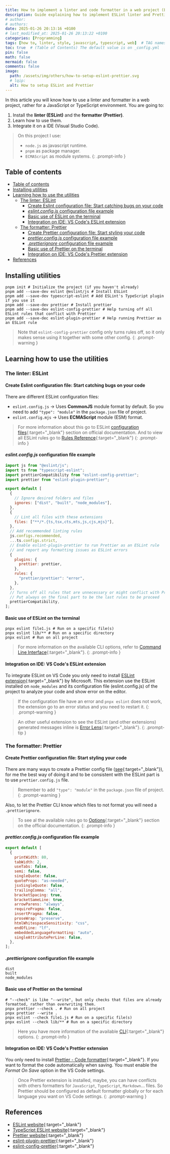 ```yaml
---
title: How to implement a linter and code formatter in a web project (ESLint and Prettier)
description: Guide explaining how to implement ESLint linter and Prettier code formatter on a web project.
# author:
# authors:
date: 2025-01-26 20:13:16 +0100
# last_modified_at: 2025-01-26 20:13:22 +0100
categories: [Programming]
tags: [how to, linter, style, javascript, typescript, web]  # TAG names should always be lowercase
toc: true  # (Table of Contents) The default value is on _config.yml
pin: false
math: false
mermaid: false
comments: false
image:
  path: /assets/img/others/how-to-setup-eslint-prettier.svg
  # lqip:
  alt: How to setup ESLint and Prettier
---
```


In this article you will know how to use a linter and formatter in a web project, rather for a JavaScript or TypeScript environment. You are going to:

  1. Install the **linter (ESLint)** and the **formatter (Prettier)**.
  2. Learn how to use them.
  3. Integrate it on a IDE (Visual Studio Code).

> On this project I use:
>
> - `node.js` as javascript runtime.
> - `pnpm` as package manager.
> - `ECMAScript` as module systems.
{: .prompt-info }

## Table of contents

- [Table of contents](#table-of-contents)
- [Installing utilities](#installing-utilities)
- [Learning how to use the utilities](#learning-how-to-use-the-utilities)
  - [The linter: ESLint](#the-linter-eslint)
    - [Create Eslint configuration file: Start catching bugs on your code](#create-eslint-configuration-file-start-catching-bugs-on-your-code)
    - [*eslint.config.js* configuration file example](#eslintconfigjs-configuration-file-example)
    - [Basic use of ESLint on the terminal](#basic-use-of-eslint-on-the-terminal)
    - [Integration on IDE: VS Code's ESLint extension](#integration-on-ide-vs-codes-eslint-extension)
  - [The formatter: Prettier](#the-formatter-prettier)
    - [Create Prettier configuration file: Start styling your code](#create-prettier-configuration-file-start-styling-your-code)
    - [*prettier.config.js* configuration file example](#prettierconfigjs-configuration-file-example)
    - [*.prettierignore* configuration file example](#prettierignore-configuration-file-example)
    - [Basic use of Prettier on the terminal](#basic-use-of-prettier-on-the-terminal)
    - [Integration on IDE: VS Code's Prettier extension](#integration-on-ide-vs-codes-prettier-extension)
- [References](#references)

## Installing utilities

```shell
pnpm init # Initialize the project (if you haven't already)
pnpm add --save-dev eslint @eslint/js # Install ESLint
pnpm add --save-dev typescript-eslint # Add ESLint's TypeScript plugin if you use it
pnpm add --save-dev prettier # Install prettier
pnpm add --save-dev eslint-config-prettier # Help turning off all ESLint rules that conflict with Prettier
pnpm add --save-dec eslint-plugin-prettier # Help running Prettier as an ESLint rule
```

> Note that `eslint-config-prettier` config only turns rules off, so it only makes sense using it together with some other config.
{: .prompt-warning }

## Learning how to use the utilities

### The linter: ESLint

#### Create Eslint configuration file: Start catching bugs on your code

There are different ESLint configuration files:

- `eslint.config.js` -> Uses **CommonJS** module format by default. So you need to add `"type": "module"` in the `package.json` file of project.
- `eslint.config.mjs` -> Uses **ECMAScript** module (ESM) format.

> For more information about this go to ESLint [configuration files](https://eslint.org/docs/latest/use/configure/configuration-files){:target="_blank"} section on official documentation. And to view all ESLint rules go to [Rules Reference](https://eslint.org/docs/latest/rules/){:target="_blank"}
{: .prompt-info }

#### *eslint.config.js* configuration file example

```javascript
import js from "@eslint/js";
import ts from "typescript-eslint";
import prettierCompatibility from "eslint-config-prettier";
import prettier from "eslint-plugin-prettier";

export default [
  {
    // Ignore desired folders and files
    ignores: ["dist", "built", "node_modules"],
  },
  {
    // Lint all files with these extensions
    files: ["**/*.{ts,tsx,cts,mts,js,cjs,mjs}"],
  },
  // Add recommended linting rules
  js.configs.recommended,
  ...ts.configs.strict,
  // Enable eslint-plugin-prettier to run Prettier as an ESLint rule
  // and report any formatting issues as ESLint errors
  {
    plugins: {
      prettier: prettier,
    },
    rules: {
      "prettier/prettier": "error",
    },
  },
  // Turns off all rules that are unnecessary or might conflict with Prettier
  // Put always on the final part to be the last rules to be proceed
  prettierCompatibility,
];

```

#### Basic use of ESLint on the terminal

```shell
pnpx eslint file1.js # Run on a specific file(s)
pnpx eslint lib/** # Run on a specific directory
pnpx eslint # Run on all project
```

> For more information on the available CLI options, refer to [Command Line Interface](https://eslint.org/docs/latest/use/command-line-interface){:target="_blank"}.
{: .prompt-info }

#### Integration on IDE: VS Code's ESLint extension

To integrate ESLint on VS Code you only need to install [ESLint extension](https://marketplace.visualstudio.com/items?itemName=dbaeumer.vscode-eslint){:target="_blank"} by Microsoft. This extension use the ESLint installed on `node_modules` and its configuration file (eslint.config.js) of the project to
analyze your code and show error on the editor.

>If the configuration file have an error and `pnpx eslint` does not work, the extension go to an error status and you need to restart it.
{: .prompt-warning }

>An other useful extension to see the ESLint (and other extensions) generated messages inline is [Error Lens](https://marketplace.visualstudio.com/items?itemName=usernamehw.errorlens){:target="_blank"}.
{: .prompt-tip }

### The formatter: Prettier

#### Create Prettier configuration file: Start styling your code

There are many ways to create a Prettier config file ([see](https://prettier.io/docs/en/configuration){:target="_blank"}), for me the best way of doing it and to be consistent with the ESLint part is to use `prettier.config.js` file.

> Remember to add `"type": "module"` in the `package.json` file of project.
{: .prompt-warning }

Also, to let the Prettier CLI know which files to not format you will need a `.prettierignore`.

> To see al the available rules go to [Options](https://prettier.io/docs/en/options.html){:target="_blank"} section on the official documentation.
{: .prompt-info }

#### *prettier.config.js* configuration file example

```javascript
export default [
  {
    printWidth: 80,
    tabWidth: 2,
    useTabs: false,
    semi: false,
    singleQuote: false,
    quoteProps: "as-needed",
    jsxSingleQuote: false,
    trailingComma: "all",
    bracketSpacing: true,
    bracketSameLine: true,
    arrowParens: "always",
    requirePragma: false,
    insertPragma: false,
    proseWrap: "preserve",
    htmlWhitespaceSensitivity: "css",
    endOfLine: "lf",
    embeddedLanguageFormatting: "auto",
    singleAttributePerLine: false,
  },
];
```

#### *.prettierignore* configuration file example

```text
dist
built
node_modules
```

#### Basic use of Prettier on the terminal

```shell
# "--check" is like "--write", but only checks that files are already formatted, rather than overwriting them.
pnpx prettier --check . # Run on all project
pnpx prettier --write .
pnpx eslint --check file1.js # Run on a specific file(s)
pnpx eslint --check lib/** # Run on a specific directory
```

> Here you have more information of the available [CLI](https://prettier.io/docs/en/cli){:target="_blank"} options.
{: .prompt-info }

#### Integration on IDE: VS Code's Prettier extension

You only need to install [Prettier - Code formatter](https://marketplace.visualstudio.com/items?itemName=esbenp.prettier-vscode){:target="_blank"}. If you want to format the code automatically when saving. You must enable the *Format On Save* option in the VS Code settings.

> Once Prettier extension is installed, maybe, you can have conflicts with others formatters for `JavaScript`, `TypeScript`, `Markdown`... files. So Prettier should be configured as default formatter globally or for each language you want on VS Code settings.
{: .prompt-warning }

## References

- [ESLint website](https://eslint.org/){:target="_blank"}
- [TypeScript ESLint website](https://typescript-eslint.io/){:target="_blank"}
- [Prettier website](https://prettier.io/){:target="_blank"}
- [eslint-plugin-prettier](https://github.com/prettier/eslint-plugin-prettier){:target="_blank"}
- [eslint-config-prettier](https://github.com/prettier/eslint-config-prettier){:target="_blank"}
